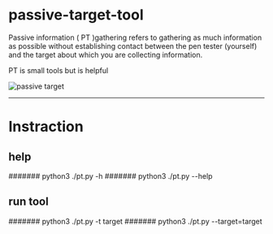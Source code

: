 # passive-target-tool
Passive information ( PT )gathering refers to gathering as much information as possible without establishing contact between the pen tester (yourself) and the target about which you are collecting information.

PT is small tools but is helpful

![passive target](https://user-images.githubusercontent.com/52346253/119053953-1bbe0300-b9c7-11eb-869b-230c5524a312.GIF)


--------------------------------------------------------------------------------------
# Instraction 
## help 
  ####### python3 ./pt.py -h 
  ####### python3 ./pt.py --help 

## run tool
  ####### python3 ./pt.py -t target
  ####### python3 ./pt.py --target=target
  
